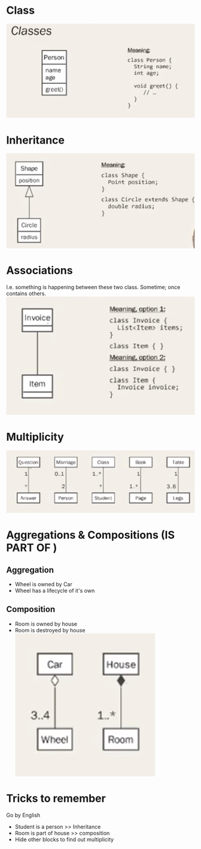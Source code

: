 # Class
![](class.png)
# Inheritance
![](inheritance.png)
# Associations
I.e. something is happening between these two class. Sometime; once contains others. 
![](associations.png)
# Multiplicity
![](multiplicity.png)
# Aggregations & Compositions (IS PART OF )
## Aggregation
- Wheel is owned by Car
- Wheel has a lifecycle of it's own
## Composition
- Room is owned by house
- Room is destroyed by house
![](aggregation-composition.png)
# Tricks to remember
Go by English
- Student is a person >> Inheritance
- Room is part of house >> composition
- Hide other blocks to find out multiplicity
 